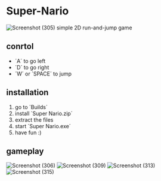 # Super-Nario
![Screenshot (305)](https://user-images.githubusercontent.com/95567513/188307511-743b9968-e2fb-4cef-a25d-95da4f223351.png)
simple 2D run-and-jump game

## conrtol
- ´A´ to go left
- ´D´ to go right
- ´W´ or ´SPACE´ to jump

## installation
1. go to ´Builds´
2. install ´Super Nario.zip´
3. extract the files
4. start ´Super Nario.exe´
5. have fun :)

## gameplay
![Screenshot (306)](https://user-images.githubusercontent.com/95567513/188307567-5e2d24dd-b082-4046-ba52-6789ef010a7e.png)
![Screenshot (309)](https://user-images.githubusercontent.com/95567513/188307596-65a50613-b408-461b-9368-188e17c009aa.png)
![Screenshot (313)](https://user-images.githubusercontent.com/95567513/188307613-bdf5f8e1-662b-4cb5-8cd3-8169b2c40b4c.png)
![Screenshot (315)](https://user-images.githubusercontent.com/95567513/188307636-9cce7369-bf41-4651-b58a-1b5798f5da66.png)
